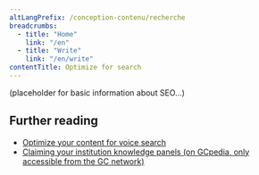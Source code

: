 ```yaml
---
altLangPrefix: /conception-contenu/recherche
breadcrumbs:
  - title: "Home"
    link: "/en"
  - title: "Write"
    link: "/en/write"
contentTitle: Optimize for search
---
```


(placeholder for basic information about SEO...)

<h2>Further reading</h2>
<ul>
  <li><a href="https://blog.canada.ca/2020/01/28/voice-search-optimization.html">Optimize your content for voice search</a></li>
  <li><a href="https://www.gcpedia.gc.ca/wiki/Claiming_institution_knowledge_panels">Claiming your institution knowledge panels (on GCpedia, only accessible from the GC network)</a></li>
</ul>
